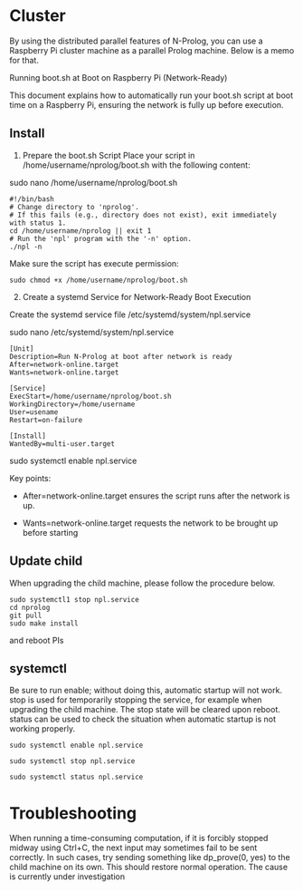 # Cluster
By using the distributed parallel features of N-Prolog, you can use a Raspberry Pi cluster machine as a parallel Prolog machine. Below is a memo for that.

Running boot.sh at Boot on Raspberry Pi (Network-Ready)

This document explains how to automatically run your boot.sh script at boot time on a Raspberry Pi, ensuring the network is fully up before execution.

## Install
1. Prepare the boot.sh Script
Place your script in /home/username/nprolog/boot.sh with the following content:

sudo nano /home/username/nprolog/boot.sh

```
#!/bin/bash
# Change directory to 'nprolog'.
# If this fails (e.g., directory does not exist), exit immediately with status 1.
cd /home/username/nprolog || exit 1
# Run the 'npl' program with the '-n' option.
./npl -n
```


Make sure the script has execute permission:

```
sudo chmod +x /home/username/nprolog/boot.sh
```


2. Create a systemd Service for Network-Ready Boot Execution

Create the systemd service file /etc/systemd/system/npl.service

sudo nano /etc/systemd/system/npl.service

```
[Unit]
Description=Run N-Prolog at boot after network is ready
After=network-online.target
Wants=network-online.target

[Service]
ExecStart=/home/username/nprolog/boot.sh
WorkingDirectory=/home/username
User=usename
Restart=on-failure

[Install]
WantedBy=multi-user.target
```

sudo systemctl enable npl.service


Key points:

- After=network-online.target ensures the script runs after the network is up.

- Wants=network-online.target requests the network to be brought up before starting

## Update child 

When upgrading the child machine, please follow the procedure below.

```
sudo systemctl1 stop npl.service
cd nprolog
git pull
sudo make install
```

and reboot PIs


## systemctl

Be sure to run enable; without doing this, automatic startup will not work. stop is used for temporarily stopping the service, for example when upgrading the child machine. The stop state will be cleared upon reboot. status can be used to check the situation when automatic startup is not working properly.

```
sudo systemctl enable npl.service

sudo systemctl stop npl.service

sudo systemctl status npl.service

```

# Troubleshooting

When running a time-consuming computation, if it is forcibly stopped midway using Ctrl+C, the next input may sometimes fail to be sent correctly. In such cases, try sending something like dp_prove(0, yes) to the child machine on its own. This should restore normal operation. The cause is currently under investigation